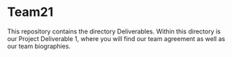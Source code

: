# Team21


This repository contains the directory Deliverables. Within this directory is our Project Deliverable 1, where you will find our team agreement as well as our team biographies.
